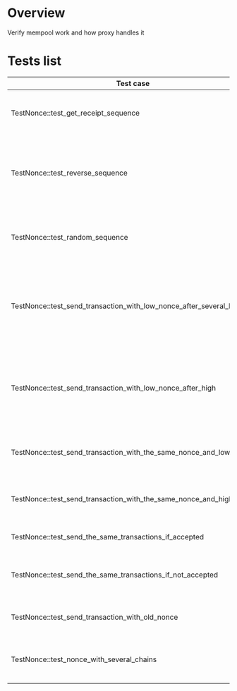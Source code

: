 # Overview

Verify mempool work and how proxy handles it

# Tests list

| Test case                                                           | Description                                                                       | XFailed |
|---------------------------------------------------------------------|-----------------------------------------------------------------------------------|---------|
| TestNonce::test_get_receipt_sequence                                | Check receipts if transactions sended  in sequence                                |         |
| TestNonce::test_reverse_sequence                                    | Check receipts if transactions sended in reverse (big nonce before small)         |         |
| TestNonce::test_random_sequence                                     | Check receipts if transactions sended in random order                             |         |
| TestNonce::test_send_transaction_with_low_nonce_after_several_high  | Check that transaction with a higher nonce is waiting for its turn in the mempool |         |
| TestNonce::test_send_transaction_with_low_nonce_after_high          | Check that transaction with a higher nonce is waiting for its turn in the mempool |         |
| TestNonce::test_send_transaction_with_the_same_nonce_and_lower_gas  | Check that transaction with smaller gas not replaced                              |         |
| TestNonce::test_send_transaction_with_the_same_nonce_and_higher_gas | Check that transaction with higher gas replace tx                                 |         |
| TestNonce::test_send_the_same_transactions_if_accepted              | Send one transaction twice                                                        |         |
| TestNonce::test_send_the_same_transactions_if_not_accepted          | Send one transaction twice but first not accepted                                 |         |
| TestNonce::test_send_transaction_with_old_nonce                     | Send transaction with old nonce                                                   |         |
| TestNonce::test_nonce_with_several_chains                           | Check that nonces on different chains are independent                             |         |
